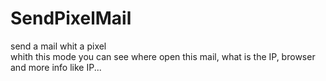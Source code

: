 # SendPixelMail
send a mail whit a pixel  
whith this mode you can see where open this mail, what is the IP, browser and more info like IP...




